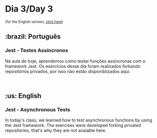 # Dia 3/Day 3

<small>(for the English version, <a href="#en">click here</a>)</small>

<h2>:brazil: Português</h2>
<h3>Jest - Testes Assíncronos</h3>
<p>Na aula de hoje, aprendemos como testar funções assíncronas com o framework Jest. Os exercícios desse dia foram realizados forkando repositórios privados, por isso não estão disponiblizados aqui.</p>
<br>

<h2 id="en">:us: English</h2>
<h3>Jest - Asynchronous Tests</h3>
<p>In today's class, we learned how to test asynchronous functions by using the Jest framework. The exercises were developed forking privated repositories, that's why they are not avaiable here.</code></p>
